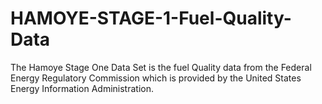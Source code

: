 # HAMOYE-STAGE-1-Fuel-Quality-Data
The Hamoye Stage One Data Set is the fuel Quality data from the Federal Energy Regulatory Commission which is provided by the United States Energy Information Administration. 
